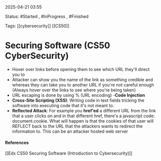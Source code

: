 
2025-04-21 03:55

Status: #Started , #InProgress , #Finished 

Tags: [[cybersecurity]] [[CS50]]

# Securing Software (CS50 CyberSecurity)

- Hover over links before opening them to see which URL they'll direct you to
- Attacker can show you the name of the link as something credible and whereas they can take you to another URL if you're not careful enough (Always hover over the links to see where you're being taken)
- URL escaping is done by using % (URL encoding)
-**Code Injection**
- **Cross-Site Scripting (XSS)**: Writing code in text fields tricking the software into executing code that it's not meant to.
- **Reflected Attack**:  For example you **href'ed** a different URL from the link that a user clicks on and in that different href, there's a javascript code: document.cookie. What will happen is that the cookies of that user will REFLECT back to the URL that the attackers wants to redirect the information to. This can be an attacker hosted web server





#### References
[[Edx CS50 Securing Software (Introduction to Cybersecurity)]]